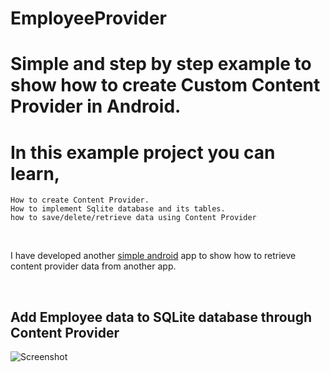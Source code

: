 # EmployeeProvider
# Simple and step by step example to show how to create Custom Content Provider in Android.

# In this example project you can learn,

    How to create Content Provider.
    How to implement Sqlite database and its tables.
    how to save/delete/retrieve data using Content Provider
   

<br />

I have developed another [simple android](https://github.com/zumrywahid/ManagerApp.git) app to show how to retrieve content provider data from another app.


<br />

## Add Employee data to SQLite database through Content Provider
![Screenshot](https://i0.wp.com/appsgit.com/wp-content/uploads/2017/11/custom_content_provider_app_screen1.png?w=563&ssl=1)

